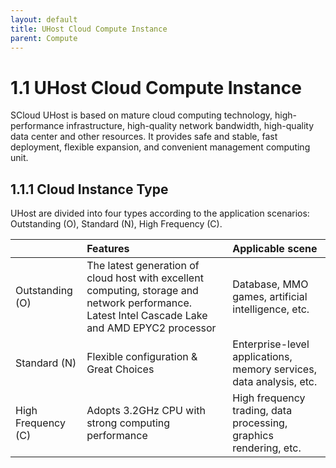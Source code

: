 ```yaml
---
layout: default
title: UHost Cloud Compute Instance
parent: Compute
---
```


# 1.1 UHost Cloud Compute Instance

SCloud UHost is based on mature cloud computing technology, high-performance infrastructure, high-quality network bandwidth, high-quality data center and other resources. It provides safe and stable, fast deployment, flexible expansion, and convenient management computing unit.

## 1.1.1 Cloud Instance Type

UHost are divided into four types according to the application scenarios: Outstanding (O), Standard (N), High Frequency (C).

|         | Features          | Applicable scene |
|:-------------|:------------------|:------|
| Outstanding (O) | The latest generation of cloud host with excellent computing, storage and network performance. Latest Intel Cascade Lake and AMD EPYC2 processor | Database, MMO games, artificial intelligence, etc. |
| Standard (N) | Flexible configuration & Great Choices   | Enterprise-level applications, memory services, data analysis, etc. |
| High Frequency (C) | Adopts 3.2GHz CPU with strong computing performance | High frequency trading, data processing, graphics rendering, etc. |
